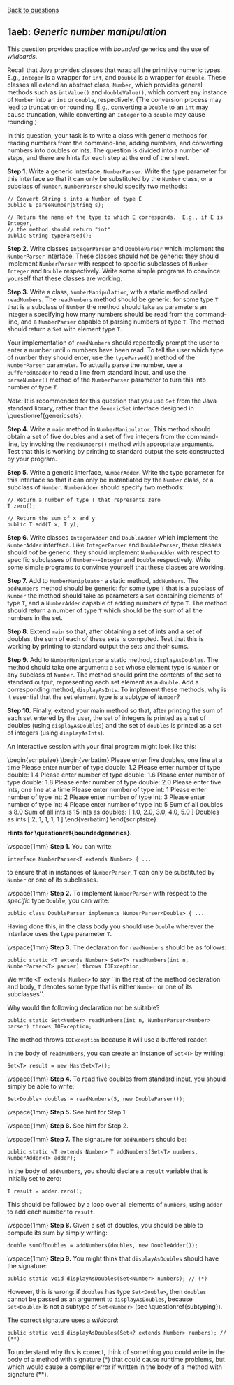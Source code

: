 [Back to questions](../README.md)

## 1aeb: *Generic number manipulation*

This question provides practice with *bounded* generics and the use of *wildcards*.

Recall that Java provides classes that wrap all the primitive numeric types.  E.g., `Integer` is
 a wrapper for `int`, and `Double` is a wrapper for `double`.  These classes
 all extend an abstract class, `Number`, which provides general methods such as `intValue()`
 and `doubleValue()`, which convert any instance of `Number` into an `int`
 or `double`, respectively.  (The conversion process may lead to truncation or rounding.
 E.g., converting a `Double` to an `int` may cause truncation,
 while converting an `Integer` to a `double` may cause rounding.)

In this question, your task is to write a class with generic methods for reading numbers from the command-line,
adding numbers, and converting numbers into doubles or ints.  The question is divided into a number of steps,
and there are hints for each step at the end of the sheet.

**Step 1.** Write a generic interface, `NumberParser`.  Write the
type parameter for this interface so that it can only be substituted by the `Number` class,
or a subclass of `Number`.  `NumberParser` should specify two methods:

```
// Convert String s into a Number of type E
public E parseNumber(String s);

// Return the name of the type to which E corresponds.  E.g., if E is Integer,
// the method should return "int"
public String typeParsed();
```

**Step 2.** Write classes `IntegerParser` and `DoubleParser`
which implement the `NumberParser` interface.  These classes should *not* be generic: they
should implement `NumberParser` with respect to specific subclasses of `Number`---`Integer`
and `Double` respectively.  Write some simple programs to convince yourself that these classes are working.

**Step 3.** Write a class, `NumberManipulation`, with a static method
called `readNumbers`.  The `readNumbers` method should be generic: for some type `T` that is
a subclass of `Number` the method should take as parameters an integer `n` specifying how many numbers should
be read from the command-line, and a `NumberParser` capable of parsing numbers of type `T`.  The method should
return a `Set` with element type `T`.

Your implementation of `readNumbers` should repeatedly prompt the user to enter a number until `n` numbers
have been read.  To tell the user which type of number they should enter, use the `typeParsed()` method of the
`NumberParser` parameter.  To actually parse the number, use a `BufferedReader` to read a line from standard
input, and use the `parseNumber()` method of the `NumberParser` parameter to turn this into number of type
`T`.

*Note:* It is recommended for this question that you use `Set` from the Java standard library, rather than
the `GenericSet` interface designed in \questionref{genericsets}.

**Step 4.** Write a `main` method in `NumberManipulator`.  This method should obtain
a set of five doubles and a set of five integers from the command-line, by invoking the `readNumbers()` method with appropriate arguments.
Test that this is working by printing to standard output the sets constructed by your program.

**Step 5.** Write a generic interface, `NumberAdder`.  Write the
type parameter for this interface so that it can only be instantiated by the `Number` class,
or a subclass of `Number`.  `NumberAdder` should specify two methods:

```
// Return a number of type T that represents zero
T zero();

// Return the sum of x and y
public T add(T x, T y);
```

**Step 6.** Write classes `IntegerAdder` and `DoubleAdder`
which implement the `NumberAdder` interface.  Like `IntegerParser` and `DoubleParser`,
these classes should *not* be generic: they
should implement `NumberAdder` with respect to specific subclasses of `Number`---`Integer`
and `Double` respectively.  Write some simple programs to convince yourself that these classes are working.

**Step 7.** Add to `NumberManipluator` a static method, `addNumbers`.
The `addNumbers` method should be generic: for some type `T` that is
a subclass of `Number` the method should take as parameters a `Set` containing elements of
type `T`, and a `NumberAdder` capable of adding numbers of type `T`.  The method should
return a number of type `T` which should be the sum of all the numbers in the set.

**Step 8.** Extend `main` so that, after obtaining a set of ints and a set of
doubles, the sum of each of these sets is computed.  Test that this is working by printing to standard output the sets
and their sums.

**Step 9.** Add to `NumberManipulator` a static method, `displayAsDoubles`.
The method should take one argument: a `Set` whose element type is `Number` or any subclass of
`Number`.  The method should print the contents of the set to standard output, representing each set element
as a `double`.  Add a corresponding method, `displayAsInts`.  To implement these methods, why is
it essential that the set element type is a subtype of `Number`?

**Step 10.** Finally, extend your main method so that, after printing the sum of each set
entered by the user, the set of integers is printed as a set of doubles (using `displayAsDoubles`) and
the set of `doubles` is printed as a set of integers (using `displayAsInts`).

An interactive session with your final program might look like this:

\begin{scriptsize}
\begin{verbatim}
Please enter five doubles, one line at a time
Please enter number of type double:
1.2
Please enter number of type double:
1.4
Please enter number of type double:
1.6
Please enter number of type double:
1.8
Please enter number of type double:
2.0
Please enter five ints, one line at a time
Please enter number of type int:
1
Please enter number of type int:
2
Please enter number of type int:
3
Please enter number of type int:
4
Please enter number of type int:
5
Sum of all doubles is 8.0
Sum of all ints is 15
Ints as doubles:
[ 1.0, 2.0, 3.0, 4.0, 5.0 ]
Doubles as ints
[ 2, 1, 1, 1, 1 ]
\end{verbatim}
\end{scriptsize}



**Hints for \questionref{boundedgenerics}.**

\vspace{1mm}
**Step 1.** You can write:

```
interface NumberParser<T extends Number> { ...
```

to ensure that in instances of `NumberParser`, `T`
can only be substituted by `Number` or one of its subclasses.

\vspace{1mm}
**Step 2.** To implement `NumberParser` with
respect to the *specific* type `Double`, you can write:

```
public class DoubleParser implements NumberParser<Double> { ...
```

Having done this, in the class body you should use `Double`
wherever the interface uses the type parameter `T`.

\vspace{1mm}
**Step 3.** The declaration for `readNumbers` should
be as follows:

```
public static <T extends Number> Set<T> readNumbers(int n, NumberParser<T> parser) throws IOException;
```

We write `<T extends Number>` to say ``in the rest of the method declaration and body,
`T` denotes some type that is either `Number` or one of its subclasses''.

Why would the following declaration not be suitable?

```
public static Set<Number> readNumbers(int n, NumberParser<Number> parser) throws IOException;
```

The method throws `IOException` because it will use a buffered reader.

In the body of `readNumbers`, you can create an instance of `Set<T>` by writing:

```
Set<T> result = new HashSet<T>();
```

\vspace{1mm}
**Step 4.** To read five doubles from standard input, you should simply be able to write:

```
Set<Double> doubles = readNumbers(5, new DoubleParser());
```

\vspace{1mm}
**Step 5.** See hint for Step 1.

\vspace{1mm}
**Step 6.** See hint for Step 2.

\vspace{1mm}
**Step 7.** The signature for `addNumbers` should be:

```
public static <T extends Number> T addNumbers(Set<T> numbers, NumberAdder<T> adder);
```

In the body of `addNumbers`, you should declare a `result` variable that is initially set to zero:

```
T result = adder.zero();
```

This should be followed by a loop over all elements of `numbers`, using `adder` to add each number
to `result`.

\vspace{1mm}
**Step 8.** Given a set of doubles, you should be able to compute its sum by simply writing:

```
double sumOfDoubles = addNumbers(doubles, new DoubleAdder());
```

\vspace{1mm}
**Step 9.** You might think that `displayAsDoubles` should have the signature:

```
public static void displayAsDoubles(Set<Number> numbers); // (*)
```

However, this is wrong: if `doubles` has type `Set<Double>`, then `doubles`
cannot be passed as an argument to `displayAsDoubles`, because `Set<Double>` is not
a subtype of `Set<Number>` (see \questionref{subtyping}).

The correct signature uses a *wildcard*:

```
public static void displayAsDoubles(Set<? extends Number> numbers); // (**)
```

To understand why this is correct, think of something you could write in the body of a method with signature (*)
that could cause runtime problems, but which would cause a compiler error if written in the body of a method
with signature (**).
